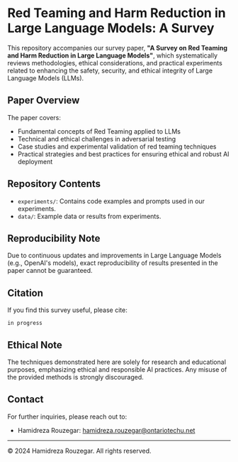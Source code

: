 # Red Teaming and Harm Reduction in Large Language Models: A Survey

This repository accompanies our survey paper, **"A Survey on Red Teaming and Harm Reduction in Large Language Models"**, which systematically reviews methodologies, ethical considerations, and practical experiments related to enhancing the safety, security, and ethical integrity of Large Language Models (LLMs).

## Paper Overview

The paper covers:
- Fundamental concepts of Red Teaming applied to LLMs
- Technical and ethical challenges in adversarial testing
- Case studies and experimental validation of red teaming techniques
- Practical strategies and best practices for ensuring ethical and robust AI deployment

## Repository Contents

- `experiments/`: Contains code examples and prompts used in our experiments.
- `data/`: Example data or results from experiments.

## Reproducibility Note

Due to continuous updates and improvements in Large Language Models (e.g., OpenAI's models), exact reproducibility of results presented in the paper cannot be guaranteed.

## Citation

If you find this survey useful, please cite:

```
in progress
```

## Ethical Note
The techniques demonstrated here are solely for research and educational purposes, emphasizing ethical and responsible AI practices. Any misuse of the provided methods is strongly discouraged.

## Contact
For further inquiries, please reach out to:

- Hamidreza Rouzegar: [hamidreza.rouzegar@ontariotechu.net](mailto:hamidreza.rouzegar@ontariotechu.net)

---

© 2024 Hamidreza Rouzegar. All rights reserved.
